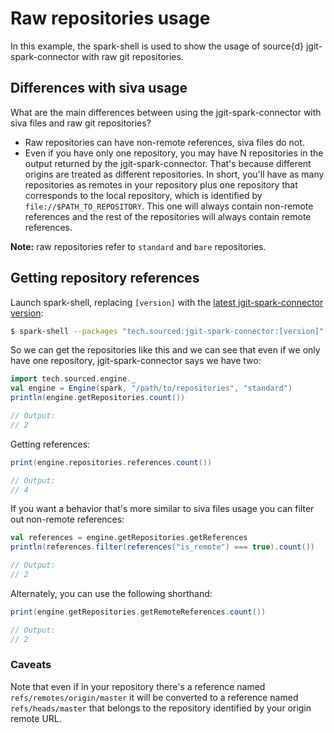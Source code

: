 # Raw repositories usage

In this example, the spark-shell is used to show the usage of source{d} jgit-spark-connector with raw git repositories.

## Differences with siva usage

What are the main differences between using the jgit-spark-connector with siva files and raw git repositories?

* Raw repositories can have non-remote references, siva files do not.
* Even if you have only one repository, you may have N repositories in the output returned by the jgit-spark-connector. That's because different origins are treated as different repositories. In short, you'll have as many repositories as remotes in your repository plus one repository that corresponds to the local repository, which is identified by `file://$PATH_TO_REPOSITORY`. This one will always contain non-remote references and the rest of the repositories will always contain remote references.

**Note:** raw repositories refer to `standard` and `bare` repositories.

## Getting repository references

Launch spark-shell, replacing `[version]` with the [latest jgit-spark-connector version](http://search.maven.org/#search%7Cga%7C1%7Ctech.sourced):
```sh
$ spark-shell --packages "tech.sourced:jgit-spark-connector:[version]"
```

So we can get the repositories like this and we can see that even if we only have one repository, jgit-spark-connector says we have two:

```scala
import tech.sourced.engine._
val engine = Engine(spark, "/path/to/repositories", "standard")
println(engine.getRepositories.count())

// Output:
// 2
```

Getting references:

```scala
print(engine.repositories.references.count())

// Output:
// 4
```

If you want a behavior that's more similar to siva files usage you can filter out non-remote references:

```scala
val references = engine.getRepositories.getReferences
println(references.filter(references("is_remote") === true).count())

// Output:
// 2
```

Alternately, you can use the following shorthand:

```scala
print(engine.getRepositories.getRemoteReferences.count())

// Output:
// 2
```

### Caveats

Note that even if in your repository there's a reference named `refs/remotes/origin/master` it will be converted to a reference named `refs/heads/master` that belongs to the repository identified by your origin remote URL.
